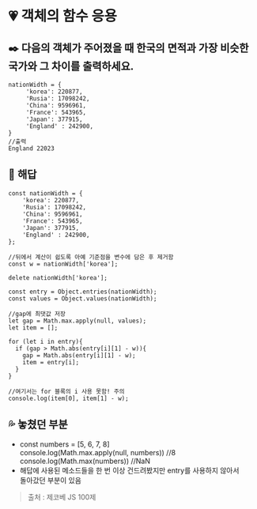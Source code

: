 # :heartpulse: 객체의 함수 응용
## :black_nib: 다음의 객체가 주어졌을 때 한국의 면적과 가장 비슷한 국가와 그 차이를 출력하세요.

```
nationWidth = {
     'korea': 220877,
     'Rusia': 17098242,
     'China': 9596961,
     'France': 543965,
     'Japan': 377915,
     'England' : 242900,
}
//출력
England 22023
```

## :speech_balloon: 해답
```
const nationWidth = {
	'korea': 220877,
	'Rusia': 17098242,
	'China': 9596961,
	'France': 543965,
	'Japan': 377915,
	'England' : 242900,
};

//뒤에서 계산이 쉽도록 아예 기준점을 변수에 담은 후 제거함
const w = nationWidth['korea'];

delete nationWidth['korea'];

const entry = Object.entries(nationWidth);
const values = Object.values(nationWidth);

//gap에 최댓값 저장
let gap = Math.max.apply(null, values);
let item = [];

for (let i in entry){
  if (gap > Math.abs(entry[i][1] - w)){
    gap = Math.abs(entry[i][1] - w);
    item = entry[i];
  }
}

//여기서는 for 블록의 i 사용 못함! 주의
console.log(item[0], item[1] - w);
```

## :sweat_drops: 놓쳤던 부분
* const numbers = [5, 6, 7, 8]   
console.log(Math.max.apply(null, numbers)) //8
console.log(Math.max(numbers)) //NaN
* 해답에 사용된 메소드들을 한 번 이상 건드려봤지만 entry를 사용하지 않아서   
돌아갔던 부분이 있음

> 출처 : 제코베 JS 100제

